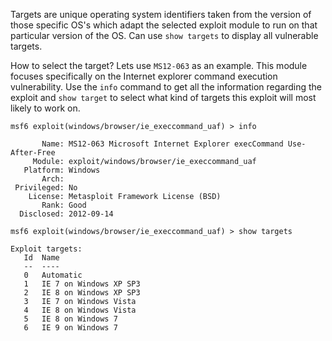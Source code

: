 Targets are unique operating system identifiers taken from the version of those specific OS's which adapt the selected exploit module to run on that particular version of the OS. Can use `show targets` to display all vulnerable targets.

How to select the target? Lets use `MS12-063` as an example. This module focuses specifically on the Internet explorer command execution vulnerability. Use the `info` command to get all the information regarding the exploit and `show target` to  select what kind of targets this exploit will most likely to work on. 

```shell
msf6 exploit(windows/browser/ie_execcommand_uaf) > info

       Name: MS12-063 Microsoft Internet Explorer execCommand Use-After-Free 
     Module: exploit/windows/browser/ie_execcommand_uaf
   Platform: Windows
       Arch: 
 Privileged: No
    License: Metasploit Framework License (BSD)
       Rank: Good
  Disclosed: 2012-09-14

msf6 exploit(windows/browser/ie_execcommand_uaf) > show targets

Exploit targets:
   Id  Name
   --  ----
   0   Automatic
   1   IE 7 on Windows XP SP3
   2   IE 8 on Windows XP SP3
   3   IE 7 on Windows Vista
   4   IE 8 on Windows Vista
   5   IE 8 on Windows 7
   6   IE 9 on Windows 7
```

